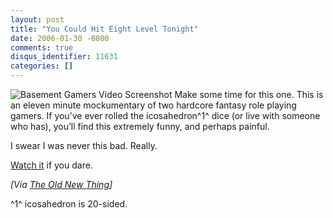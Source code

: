 ```yaml
---
layout: post
title: "You Could Hit Eight Level Tonight"
date: 2006-01-30 -0800
comments: true
disqus_identifier: 11631
categories: []
---
```

![Basement Gamers Video
Screenshot](http://haacked.com/images/BasementGamers.jpg) Make some time
for this one. This is an eleven minute mockumentary of two hardcore
fantasy role playing gamers. If you’ve ever rolled the icosahedron^1^
dice (or live with someone who has), you’ll find this extremely funny,
and perhaps painful.

I swear I was never this bad. Really.

[Watch
it](http://video.google.com/videoplay?docid=7521044027821122670 "Funny video")
if you dare.

*[Via [The Old New
Thing](http://blogs.msdn.com/oldnewthing/archive/2006/01/31/520227.aspx "Raymond Chen's Blog")]*

^1^ icosahedron is 20-sided.

